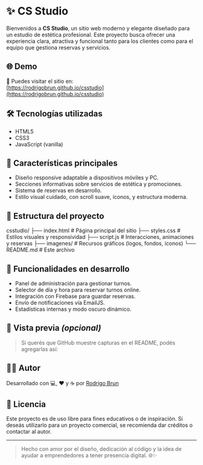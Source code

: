 # ✨ CS Studio

Bienvenidos a **CS Studio**, un sitio web moderno y elegante diseñado para un estudio de estética profesional. Este proyecto busca ofrecer una experiencia clara, atractiva y funcional tanto para los clientes como para el equipo que gestiona reservas y servicios.

## 🌐 Demo

📍 Puedes visitar el sitio en:  
[https://rodrigobrun.github.io/csstudio](https://rodrigobrun.github.io/csstudio)

## 🛠️ Tecnologías utilizadas

- HTML5
- CSS3
- JavaScript (vanilla)

## 🎨 Características principales

- Diseño responsive adaptable a dispositivos móviles y PC.
- Secciones informativas sobre servicios de estética y promociones.
- Sistema de reservas en desarrollo.
- Estilo visual cuidado, con scroll suave, íconos, y estructura moderna.

## 📁 Estructura del proyecto

csstudio/ ├── index.html # Página principal del sitio ├── styles.css # Estilos visuales y responsividad ├── script.js # Interacciones, animaciones y reservas ├── imagenes/ # Recursos gráficos (logos, fondos, íconos) └── README.md # Este archivo

## 🚧 Funcionalidades en desarrollo

- Panel de administración para gestionar turnos.
- Selector de día y hora para reservar turnos online.
- Integración con Firebase para guardar reservas.
- Envío de notificaciones vía EmailJS.
- Estadísticas internas y modo oscuro dinámico.

## 📸 Vista previa *(opcional)*

> Si querés que GitHub muestre capturas en el README, podés agregarlas así:

## 👨‍💻 Autor

Desarrollado con 💻, ❤️ y ☕ por [Rodrigo Brun](https://github.com/rodrigobrun)

## 📝 Licencia

Este proyecto es de uso libre para fines educativos o de inspiración. Si deseás utilizarlo para un proyecto comercial, se recomienda dar créditos o contactar al autor.

---

> Hecho con amor por el diseño, dedicación al código y la idea de ayudar a emprendedores a tener presencia digital. 🌐✨
